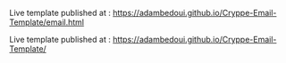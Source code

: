 Live template published at : https://adambedoui.github.io/Cryppe-Email-Template/email.html

Live template published at : https://adambedoui.github.io/Cryppe-Email-Template/
